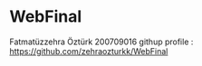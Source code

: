 # WebFinal
Fatmatüzzehra Öztürk 200709016
githup profile : https://github.com/zehraozturkk/WebFinal
